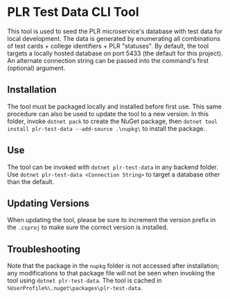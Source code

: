 # PLR Test Data CLI Tool

This tool is used to seed the PLR microservice's database with test data for local development.
The data is generated by enumerating all combinations of test cards + college identifiers + PLR "statuses".
By default, the tool targets a locally hosted database on port 5433 (the default for this project). An alternate connection string can be passed into the command's first (optional) argument.

## Installation
The tool must be packaged locally and installed before first use. This same procedure can also be used to update the tool to a new version.
In this folder, invoke `dotnet pack` to create the NuGet package, then `dotnet tool install plr-test-data --add-source .\nupkg\` to install the package.

## Use
The tool can be invoked with `dotnet plr-test-data` in any backend folder. Use `dotnet plr-test-data <Connection String>` to target a database other than the default.

## Updating Versions
When updating the tool, please be sure to increment the version prefix in the `.csproj` to make sure the correct version is installed.

## Troubleshooting
Note that the package in the `nupkg` folder is not accessed after installation; any modifications to that package file will not be seen when invoking the tool using `dotnet plr-test-data`.
The tool is cached in `%UserProfile%\.nuget\packages\plr-test-data`.
